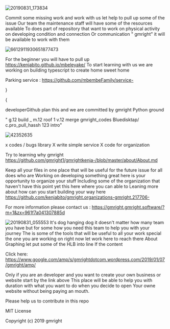 ![20190831_173834](https://user-images.githubusercontent.com/54698352/64069765-5cd01b80-cc16-11e9-8f5e-1d85ce7bdd1e.jpg)

Commit some missing work and work with us let help to pull up some of the issue 
Our team the maintenance staff will have some of the resources available 
To does part of repository that want to work on physical activity on developing condition and connection 
Or communication  " gmright" it will be available to work with them 


![6612911930651877473](https://user-images.githubusercontent.com/54698352/63994147-2466fb00-cab9-11e9-8b30-0a2419cf7a59.png)

For the beginner you will have to pull up https://kenjabito.github.io/mbeleyake/
To start learning with us we are working on building  typescript to create home sweet home

Parking service : https://github.com/mbembeFamily/service-


   } 
 
{


developerGithub plan this and we are committed by gmright 
Python ground 


   " g.12 build _ m.12 roof 1 v.12 merge gmright_codes
    Bluedisktap/ c.pro_pull_hassh 123 intro"


![42352635](https://user-images.githubusercontent.com/42352567/48334818-8d13e280-e621-11e8-8255-49f7b3647f8b.png)



x codes / bugs library 
X write simple service 
X code for organization 


Try to learning why gmright https://github.com/gmright1/gmrightkenja-/blob/master/about/About.md
 

Keep all your files in one place that will be useful for the future issue  for all does who are 
Working on developing something great  here is your opportunity to organize your stuff 
Including some of the organization that haven't have this point yet this here where you can able to 
Leaning more about how can you start building your way here https://github.com/kenjabito/gmright.organizations-gmright.217706-



For more information  please contact us :
https://gmright.gmright.software/?m=1&zx=961f7a041307885d


![20190831_055553](https://user-images.githubusercontent.com/54698352/64063018-29f53b80-cbb4-11e9-9d98-bd47a9b57829.jpg)
It's dog hanging dog it doesn't matter how many team you have but for some how you need this team to help you with your journey 
The is some of the tools that will be useful to all your work special the one you are working on right now let work here to reach there
About Graphing let put some of the HLB into line  If the content 




Click here:
https://www.google.com/amp/s/gmrightdotcom.wordpress.com/2019/01/07/gmright/amp/

Only if you are an developer and you want to create your own business or website start by the link above 
This place will be able to help you with duration with what you want to do when you decide to open
Your owne website without being paying an mouth. 


Please help us to contribute in this repo 


MIT License
 
Copyright (c) 2019 gmright
 

 

